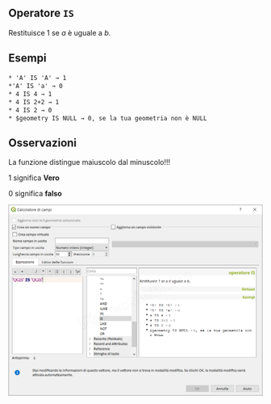 ## Operatore `IS`

Restituisce 1 se _a_ è uguale a _b_.

## Esempi
```
* 'A' IS 'A' → 1
*'A' IS 'a' → 0
* 4 IS 4 → 1
* 4 IS 2+2 → 1
* 4 IS 2 → 0
* $geometry IS NULL → 0, se la tua geometria non è NULL
```

## Osservazioni

La funzione distingue maiuscolo dal minuscolo!!!

1 significa **Vero**

0 significa **falso**

![](/img/operatori/IS1.png)